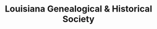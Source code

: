---
layout: repo
title: "Louisiana Genealogical & Historical Society"
id: 25287
permalink: repos/25287/
---